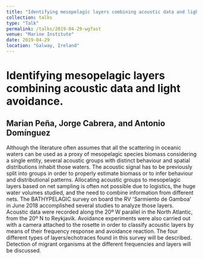 ```yaml
---
title: "Identifying mesopelagic layers combining acoustic data and light avoidance."
collection: talks
type: "Talk"
permalink: /talks/2019-04-29-wgfast
venue: "Marine Institute"
date: 2019-04-29
location: "Galway, Ireland"
---
```




Identifying mesopelagic layers combining acoustic data and light avoidance.
======

Marian Peña, Jorge Cabrera, and Antonio Domínguez
------
Although the literature often assumes that all the scattering in oceanic waters can be used as a proxy of mesopelagic species biomass considering a single entity, several acoustic groups with distinct behaviour and spatial distributions inhabit those waters. The acoustic signal has to be previously split into groups in order to properly estimate biomass or to infer behaviour and distributional patterns. Allocating acoustic groups to mesopelagic layers based on net sampling is often not possible due to logistics, the huge water volumes studied, and the need to combine information from different nets. The BATHYPELAGIC survey on board the RV 'Sarmiento de Gamboa' in June 2018 accomplished several studies to analyze those layers. Acoustic data were recorded along the 20º W parallel in the North Atlantic, from the 20º N to Reykjavik. Avoidance experiments were also carried out with a camera attached to the rosette in order to classify acoustic layers by means of their frequency response and avoidance reaction. The four different types of layers/echotraces found in this survey will be described. Detection of migrant organisms at the different frequencies and layers will be discussed.
